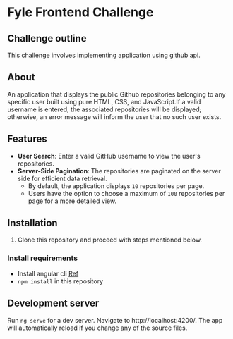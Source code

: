 # Fyle Frontend Challenge

## Challenge outline
This challenge involves implementing application using github api. 

## About
An application that displays the public Github repositories belonging to any specific user built using pure HTML, CSS, and JavaScript.If a valid username is entered, the associated repositories will be displayed; otherwise, an error message will inform the user that no such user exists.

## Features
- **User Search**: Enter a valid GitHub username to view the user's repositories.
- **Server-Side Pagination**: The repositories are paginated on the server side for efficient data retrieval.
  - By default, the application displays `10` repositories per page.
  - Users have the option to choose a maximum of `100` repositories per page for a more detailed view.

## Installation

1. Clone this repository and proceed with steps mentioned below.

### Install requirements
* Install angular cli [Ref](https://angular.io/cli)
* `npm install` in this repository 

## Development server

Run `ng serve` for a dev server. Navigate to http://localhost:4200/. The app will automatically reload if you change any of the source files.
